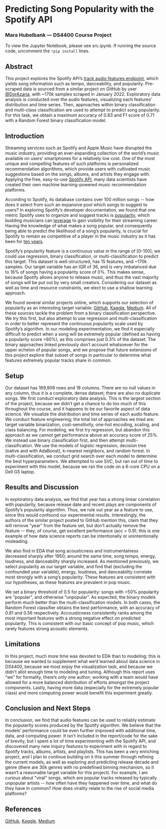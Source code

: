 # Predicting Song Popularity with the Spotify API
### Mara Hubelbank — DS4400 Course Project

To view the Jupyter Notebook, please see src.ipynb. If running the source code, uncomment the `!pip install` lines.

## Abstract
This project explores the Spotify API’s [track audio features endpoint](https://developer.spotify.com/documentation/web-api/reference/get-audio-features), which yields song information such as tempo, danceability, and popularity. Pre-scraped data is sourced from a similar project on GitHub by user [@DorAzaria](https://raw.githubusercontent.com/DorAzaria/Spotify-Machine-Learning-Project/main/data.csv), with ~170k samples scraped in January 2022. Exploratory data analysis is conducted over the audio features, visualizing each features’ distribution and time series. Then, approaches within binary classification and multi-class classification are used to attempt to predict song popularity. For this task, we obtain a maximum accuracy of 0.83 and F1 score of 0.71 with a Random Forest binary classification model.

## Introduction
Streaming services such as Spotify and Apple Music have disrupted the music industry, providing an ever-expanding collection of the world’s music available on users’ smartphones for a relatively low cost. One of the most unique and compelling features of such platforms is personalized recommendation algorithms, which provide users with cultivated music suggestions based on the songs, albums, and artists they engage with. Applying the free, easy-to-use [Spotify API](https://developer.spotify.com/), many data scientists have created their own machine learning-powered music recommendation platforms.

According to Spotify, its database contains over 100 million songs -- how does it select from such an expansive pool which songs to suggest to users? In exploring Spotify’s developer documentation, we found that one metric Spotify uses to organize and suggest tracks is [popularity](https://developer.spotify.com/documentation/web-api/reference/get-an-artists-top-tracks#:~:text=The%20value%20will%20be%20between,how%20recent%20those%20plays%20are.), which budding musicians can [leverage](https://www.loudlab.org/blog/spotify-popularity-leverage-algorithm/) to gain visibility for their streaming career. Having the knowledge of what makes a song popular, and consequently being able to predict the likelihood of a song’s popularity, is crucial for Spotify to remain as competitive of a player in the music industry as it has been for [ten years](https://www.fastcompany.com/90205527/the-definitive-timeline-of-spotifys-critic-defying-journey-to-rule-music). 

Spotify’s popularity feature is a continuous value in the range of [0-100]; we could use regression, binary classification, or multi-classification to predict this target. This dataset is well-structured, has 15 features, and ~170k samples. Our target variable has an IQR of 36, and is very imbalanced due to 16% of songs having a popularity score of 0%. This makes sense, because Spotify allows anyone to release music, and thus the vast majority of songs will be put out by very small creators. Considering our dataset as well as time and resource constraints, we elect to use a shallow learning approach. 

We found several similar projects online, which supports our selection of popularity as an interesting target variable: [GitHub](https://github.com/DorAzaria/Spotify-Machine-Learning-Project), [Kaggle](https://www.kaggle.com/code/amansorout/spotify-song-popularity-classification), [Medium](https://gabbyamparo.medium.com/using-classification-models-to-predict-song-popularity-ace733c12e48). All of these sources tackle the problem from a binary classification perspective. We try this first, but also attempt to use regression and multi-classification in order to better represent the continuous popularity scale used by Spotify’s algorithm. In our modeling experimentation, we find it especially difficult to predict when a song will be extremely popular (defined as having a popularity score >80%), as this comprises just 0.3% of the dataset. The binary approaches linked previously don’t account whatsoever for the upper echelon of popular songs, and we propose that future extensions of this project explore that subset of songs in particular to determine what features extremely popular tracks share in common.

## Setup

Our dataset has 169,909 rows and 18 columns. There are no null values in any column, thus it is a complete, dense dataset; there are also no duplicate songs. We first conduct exploratory data analysis. This is the largest section of the project, because we didn’t get a chance to do too much of this throughout the course, and it happens to be our favorite aspect of data science. We visualize the distribution and time series of each audio feature. We conduct feature engineering; the total list of approaches we tried are: target variable binarization, cost-sensitivity, one-hot encoding, scaling, and class balancing. For modeling, we first try regression, but abandon this approach as we cannot get performance above an accuracy score of 25%. We instead use binary classification first, and then attempt multi-classification. We use the models of logistic regression, decision tree (native and with AdaBoost), k-nearest neighbors, and random forest. In multi-classification, we conduct grid search over each model to determine the best hyperparameters. We attempted to use SVC, but ran out of time to experiment with this model, because we ran the code on a 6-core CPU on a Dell G5 laptop.

## Results and Discussion

In exploratory data analysis, we find that year has a strong linear correlation with popularity, because release date and recent plays are components of Spotify’s popularity algorithm. Thus, we rule out year as a feature to use, since this would confound our experimental results. Interestingly, the authors of the similar project posted to GitHub mention this, claim that they will remove “year” from the feature set, but don’t actually remove the feature -- they, of course, get excellent performance (acc > 0.9); this is one example of how data science reports can be intentionally or unintentionally misleading.

We also find in EDA that song acousticness and instrumentalness decreased sharply after 1950; around the same time, song tempo, energy, loudness, and danceability sharply increased. As mentioned previously, we select popularity as our target variable, and find that (excluding the confounded year variable), energy, loudness, and danceability correlate most strongly with a song’s popularity. These features are consistent with our hypotheses, as these features are prevalent in pop music.

We set a binary threshold of 0.5 for popularity: songs with >50% popularity are “popular”, and otherwise “unpopular”. As expected, the binary models perform much better than the multi-classification models. In both cases, the Random Forest classifier obtains the best performance, with an accuracy of 0.81 and 0.56 respectively. Accousticness consistently ranks among the most important features with a strong negative effect on predicted popularity. This is consistent with our basic concept of pop music, which rarely features strong acoustic elements.

## Limitations
In this project, much more time was devoted to EDA than to modeling; this is because we wanted to supplement what we’d learned about data science in DS4400, because we most enjoy the visualization task, and because we didn’t allot enough time to modeling and tuning. Although this report uses “we” for formality, there’s only one author; working with a team would have allowed for a more balanced distribution of efforts amongst the project components. Lastly, having more data (especially for the extremely popular class) and more computing power would benefit this experiment greatly.

## Conclusion and Next Steps
In conclusion, we find that audio features can be used to reliably estimate the popularity scores produced by the Spotify algorithm. We believe that the models’ performance could be even further improved with additional time, data, and computing power. It isn’t included in the report/code for the sake of brevity, but I spent a lot of time experimenting with the Spotify API, and discovered many new inquiry features to experiment with in regard to Spotify tracks, albums, artists, and playlists. This has been a very enriching project, and I plan to continue building on it this summer through refining the current models, as well as exploring and predicting release decade and genre (there are 30k genres with no predefined binning mechanism, so it wasn’t a reasonable target variable for this project). For example, I am curious about "viral" songs, which are popular tracks released by typically unpopular artists -- how often have they happened over time, and what do they have in common? How does virality relate to the rise of social media platforms?

## References
[GitHub](https://github.com/DorAzaria/Spotify-Machine-Learning-Project), [Kaggle](https://www.kaggle.com/code/amansorout/spotify-song-popularity-classification), [Medium](https://gabbyamparo.medium.com/using-classification-models-to-predict-song-popularity-ace733c12e48)
